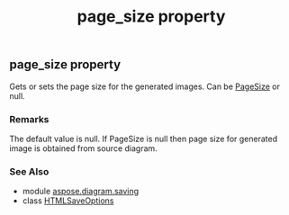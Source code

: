 ﻿---
title: page_size property
second_title: Aspose.Diagram for Python via .NET API References
description: 
type: docs
weight: 130
url: /python-net/aspose.diagram.saving/htmlsaveoptions/page_size/
is_root: false
---

## page_size property


Gets or sets the page size for the generated images.
Can be [PageSize](/diagram/python-net/aspose.diagram.saving/pagesize) or null.
### Remarks 


The default value is null.
If PageSize is null then page size for generated image is obtained from source diagram.

### See Also
* module [aspose.diagram.saving](../../)
* class [HTMLSaveOptions](/diagram/python-net/aspose.diagram.saving/htmlsaveoptions)
